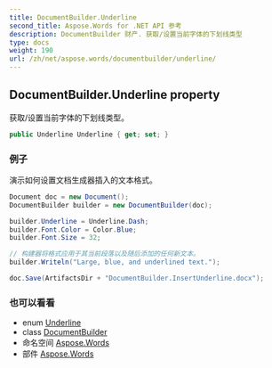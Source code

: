 ```yaml
---
title: DocumentBuilder.Underline
second_title: Aspose.Words for .NET API 参考
description: DocumentBuilder 财产. 获取/设置当前字体的下划线类型
type: docs
weight: 190
url: /zh/net/aspose.words/documentbuilder/underline/
---
```

## DocumentBuilder.Underline property

获取/设置当前字体的下划线类型。

```csharp
public Underline Underline { get; set; }
```

### 例子

演示如何设置文档生成器插入的文本格式。

```csharp
Document doc = new Document();
DocumentBuilder builder = new DocumentBuilder(doc);

builder.Underline = Underline.Dash;
builder.Font.Color = Color.Blue;
builder.Font.Size = 32;

// 构建器将格式应用于其当前段落以及随后添加的任何新文本。
builder.Writeln("Large, blue, and underlined text.");

doc.Save(ArtifactsDir + "DocumentBuilder.InsertUnderline.docx");
```

### 也可以看看

* enum [Underline](../../underline/)
* class [DocumentBuilder](../)
* 命名空间 [Aspose.Words](../../documentbuilder/)
* 部件 [Aspose.Words](../../../)


